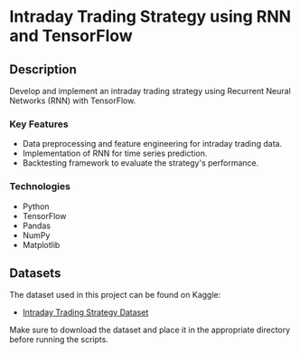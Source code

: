 # Intraday Trading Strategy using RNN and TensorFlow

## Description
Develop and implement an intraday trading strategy using Recurrent Neural Networks (RNN) with TensorFlow.

### Key Features
- Data preprocessing and feature engineering for intraday trading data.
- Implementation of RNN for time series prediction.
- Backtesting framework to evaluate the strategy's performance.

### Technologies
- Python
- TensorFlow
- Pandas
- NumPy
- Matplotlib

## Datasets

The dataset used in this project can be found on Kaggle:
- [Intraday Trading Strategy Dataset](https://www.kaggle.com/datasets/saur3x/intraday-trading-strategy-using-rnn-and-tensorflow)

Make sure to download the dataset and place it in the appropriate directory before running the scripts.
